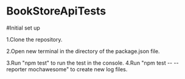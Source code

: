# BookStoreApiTests

#Initial set up

1.Clone the repository.

2.Open new terminal in the directory of the package.json file.

3.Run "npm test" to run the test in the console.
4.Run "npm test -- --reporter mochawesome" to create new log files.
  
